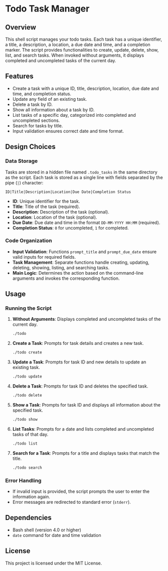 # Todo Task Manager

## Overview

This shell script manages your todo tasks. Each task has a unique identifier, a title, a description, a location, a due date and time, and a completion marker. The script provides functionalities to create, update, delete, show, list, and search tasks. When invoked without arguments, it displays completed and uncompleted tasks of the current day.

## Features

- Create a task with a unique ID, title, description, location, due date and time, and completion status.
- Update any field of an existing task.
- Delete a task by ID.
- Show all information about a task by ID.
- List tasks of a specific day, categorized into completed and uncompleted sections.
- Search for tasks by title.
- Input validation ensures correct date and time format.

## Design Choices

### Data Storage

Tasks are stored in a hidden file named `.todo_tasks` in the same directory as the script. Each task is stored as a single line with fields separated by the pipe (`|`) character:
```
ID|Title|Description|Location|Due Date|Completion Status
```

- **ID**: Unique identifier for the task.
- **Title**: Title of the task (required).
- **Description**: Description of the task (optional).
- **Location**: Location of the task (optional).
- **Due Date**: Due date and time in the format `DD-MM-YYYY HH:MM` (required).
- **Completion Status**: `0` for uncompleted, `1` for completed.

### Code Organization

- **Input Validation**: Functions `prompt_title` and `prompt_due_date` ensure valid inputs for required fields.
- **Task Management**: Separate functions handle creating, updating, deleting, showing, listing, and searching tasks.
- **Main Logic**: Determines the action based on the command-line arguments and invokes the corresponding function.

## Usage

### Running the Script

1. **Without Arguments**: Displays completed and uncompleted tasks of the current day.
   ```sh
   ./todo
   ```

2. **Create a Task**: Prompts for task details and creates a new task.
   ```sh
   ./todo create
   ```

3. **Update a Task**: Prompts for task ID and new details to update an existing task.
   ```sh
   ./todo update
   ```

4. **Delete a Task**: Prompts for task ID and deletes the specified task.
   ```sh
   ./todo delete
   ```

5. **Show a Task**: Prompts for task ID and displays all information about the specified task.
   ```sh
   ./todo show
   ```

6. **List Tasks**: Prompts for a date and lists completed and uncompleted tasks of that day.
   ```sh
   ./todo list
   ```

7. **Search for a Task**: Prompts for a title and displays tasks that match the title.
   ```sh
   ./todo search
   ```

### Error Handling

- If invalid input is provided, the script prompts the user to enter the information again.
- Error messages are redirected to standard error (`stderr`).

## Dependencies

- Bash shell (version 4.0 or higher)
- `date` command for date and time validation

## License

This project is licensed under the MIT License.
